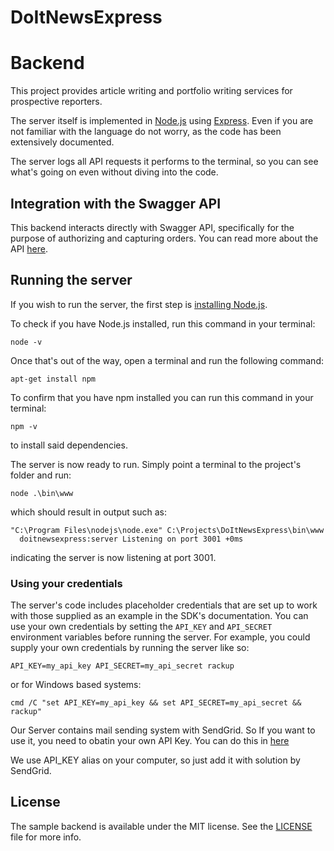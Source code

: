 # DoItNewsExpress

# Backend

This project provides article writing and portfolio writing services for prospective reporters. 

The server itself is implemented in [Node.js](https://nodejs.org/en/) using [Express](https://expressjs.com/en/). Even if you are not familiar with the language do not worry, as the code has been extensively documented.

The server logs all API requests it performs to the terminal, so you can see what's going on even without diving into the code.

## Integration with the Swagger API
This backend interacts directly with Swagger API, specifically for the purpose of authorizing and capturing orders. You can read more about the API [here](https://swagger.io/).

## Running the server
If you wish to run the server, the first step is [installing Node.js](https://nodejs.org/ko/download/).

To check if you have Node.js installed, run this command in your terminal:

```
node -v
```

Once that's out of the way, open a terminal and run the following command:

```
apt-get install npm
```

To confirm that you have npm installed you can run this command in your terminal:

```
npm -v
```

to install said dependencies.

The server is now ready to run. Simply point a terminal to the project's folder and run:

```
node .\bin\www
```

which should result in output such as:

```
"C:\Program Files\nodejs\node.exe" C:\Projects\DoItNewsExpress\bin\www
  doitnewsexpress:server Listening on port 3001 +0ms
```

indicating the server is now listening at port 3001.

### Using your credentials
The server's code includes placeholder credentials that are set up to work with those supplied as an example in the SDK's documentation. You can use your own credentials by setting the `API_KEY` and `API_SECRET` environment variables before running the server. For example, you could supply your own credentials by running the server like so:

```
API_KEY=my_api_key API_SECRET=my_api_secret rackup
```

or for Windows based systems:

```
cmd /C "set API_KEY=my_api_key && set API_SECRET=my_api_secret && rackup"
```

Our Server contains mail sending system with SendGrid.
So If you want to use it, you need to obatin your own API Key.
You can do this in [here](https://sendgrid.com/)

We use API_KEY alias on your computer, so just add it with solution by SendGrid.

## License
The sample backend is available under the MIT license. See the [LICENSE](./LICENSE) file for more info.
